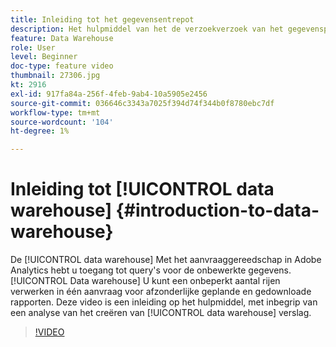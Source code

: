 ```yaml
---
title: Inleiding tot het gegevensentrepot
description: Het hulpmiddel van het de verzoekverzoek van het gegevenspakhuis in Adobe Analytics geeft u toegang om de ruwe gegevens te vragen. Het entrepot van gegevens kan een onbeperkt aantal rijen in één enkel verzoek voor individuele geplande en gedownloade rapporten verwerken. Deze video is een inleiding aan het hulpmiddel, met inbegrip van een analyse van het creëren van een rapport van de Data Warehouse.
feature: Data Warehouse
role: User
level: Beginner
doc-type: feature video
thumbnail: 27306.jpg
kt: 2916
exl-id: 917fa84a-256f-4feb-9ab4-10a5905e2456
source-git-commit: 036646c3343a7025f394d74f344b0f8780ebc7df
workflow-type: tm+mt
source-wordcount: '104'
ht-degree: 1%

---
```


# Inleiding tot [!UICONTROL data warehouse] {#introduction-to-data-warehouse}

De [!UICONTROL data warehouse] Met het aanvraaggereedschap in Adobe Analytics hebt u toegang tot query&#39;s voor de onbewerkte gegevens. [!UICONTROL Data warehouse] U kunt een onbeperkt aantal rijen verwerken in één aanvraag voor afzonderlijke geplande en gedownloade rapporten. Deze video is een inleiding op het hulpmiddel, met inbegrip van een analyse van het creëren van [!UICONTROL data warehouse] verslag.

>[!VIDEO](https://video.tv.adobe.com/v/27306/?quality=12)
